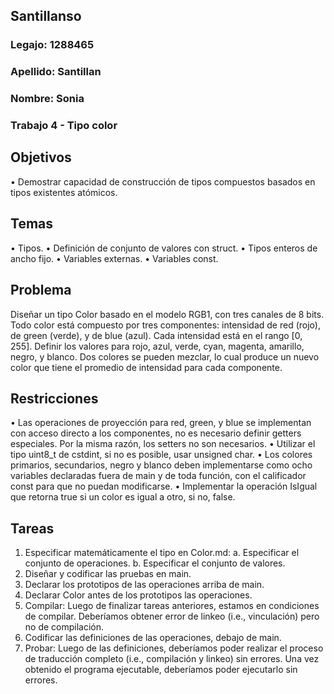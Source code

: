 ## Santillanso
### Legajo: 1288465
### Apellido: Santillan
### Nombre: Sonia
### Trabajo 4 - Tipo color
## Objetivos
• Demostrar capacidad de construcción de tipos compuestos basados en tipos
existentes atómicos.
## Temas
• Tipos.
• Definición de conjunto de valores con struct.
• Tipos enteros de ancho fijo.
• Variables externas.
• Variables const.
## Problema
Diseñar un tipo Color basado en el modelo RGB1, con tres canales de 8 bits.
Todo color está compuesto por tres componentes: intensidad de red (rojo), de
green (verde), y de blue (azul). Cada intensidad está en el rango [0, 255]. Definir
los valores para rojo, azul, verde, cyan, magenta, amarillo, negro, y blanco. Dos
colores se pueden mezclar, lo cual produce un nuevo color que tiene el promedio
de intensidad para cada componente.
## Restricciones
• Las operaciones de proyección para red, green, y blue se implementan con
acceso directo a los componentes, no es necesario definir getters especiales.
Por la misma razón, los setters no son necesarios.
• Utilizar el tipo uint8_t de cstdint, si no es posible, usar unsigned char.
• Los colores primarios, secundarios, negro y blanco deben implementarse
como ocho variables declaradas fuera de main y de toda función, con el
calificador const para que no puedan modificarse.
• Implementar la operación IsIgual que retorna true si un color es igual a otro,
si no, false.
## Tareas
1. Especificar matemáticamente el tipo en Color.md:
a. Especificar el conjunto de operaciones.
b. Especificar el conjunto de valores.
2. Diseñar y codificar las pruebas en main.
3. Declarar los prototipos de las operaciones arriba de main.
4. Declarar Color antes de los prototipos las operaciones.
5. Compilar: Luego de finalizar tareas anteriores, estamos en condiciones de
compilar. Deberíamos obtener error de linkeo (i.e., vinculación) pero no de
compilación.
6. Codificar las definiciones de las operaciones, debajo de main.
7. Probar: Luego de las definiciones, deberíamos poder realizar el proceso de
traducción completo (i.e., compilación y linkeo) sin errores. Una vez obtenido
el programa ejecutable, deberíamos poder ejecutarlo sin errores.
